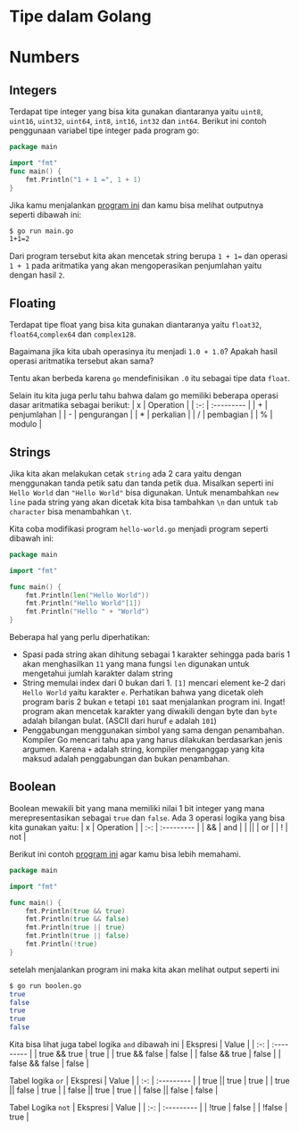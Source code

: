 # Tipe dalam Golang

# Numbers
## Integers 
Terdapat tipe integer yang bisa kita gunakan diantaranya yaitu `uint8`, `uint16`, `uint32`, `uint64`, `int8`, `int16`, `int32` dan `int64`. Berikut ini contoh penggunaan variabel tipe integer pada program go:
```go
package main

import "fmt"
func main() {
    fmt.Println("1 + 1 =", 1 + 1)
}
```
Jika kamu menjalankan [program ini](golang-basic/04-types/integer.go) dan kamu bisa melihat outputnya seperti dibawah ini:
```bash
$ go run main.go 
1+1=2
```

Dari program tersebut kita akan mencetak string berupa `1 + 1=` dan operasi `1 + 1` pada aritmatika yang akan mengoperasikan penjumlahan yaitu dengan hasil `2`. 

## Floating 
Terdapat tipe float yang bisa kita gunakan diantaranya yaitu `float32`, `float64`,`complex64` dan `complex128`.

Bagaimana jika kita ubah operasinya itu menjadi `1.0 + 1.0`? Apakah hasil operasi aritmatika tersebut akan sama? 

Tentu akan berbeda karena `go` mendefinisikan `.0` itu sebagai tipe data `float`.

Selain itu kita juga perlu tahu bahwa dalam go memiliki beberapa operasi dasar aritmatika sebagai berikut:
| x | Operation |
| :-: | :--------- |
| + | penjumlahan |
| - | pengurangan |
| * | perkalian |
| / | pembagian |
| % | modulo |

## Strings
Jika kita akan melakukan cetak `string` ada 2 cara yaitu dengan menggunakan tanda petik satu dan tanda petik dua. Misalkan seperti ini ``Hello World`` dan `"Hello World"` bisa digunakan. Untuk menambahkan `new line` pada string yang akan dicetak kita bisa tambahkan `\n` dan untuk `tab character` bisa menambahkan `\t`.

Kita coba modifikasi program `hello-world.go` menjadi program seperti dibawah ini:
```go
package main

import "fmt"

func main() {
	fmt.Println(len("Hello World"))
	fmt.Println("Hello World"[1])
	fmt.Println("Hello " + "World")
}
```
Beberapa hal yang perlu diperhatikan:
* Spasi pada string akan dihitung sebagai 1 karakter sehingga pada baris 1 akan menghasilkan `11` yang mana fungsi `len` digunakan untuk mengetahui jumlah karakter dalam string
* String memulai index dari 0 bukan dari 1. `[1]` mencari element ke-2 dari `Hello World` yaitu karakter `e`. Perhatikan bahwa yang dicetak oleh program baris 2 bukan `e` tetapi `101` saat menjalankan program ini. Ingat! program akan mencetak karakter yang diwakili dengan byte dan `byte` adalah bilangan bulat. 
(ASCII dari huruf `e` adalah `101`)
* Penggabungan menggunakan simbol yang sama dengan penambahan. Kompiler Go mencari tahu apa yang harus dilakukan berdasarkan jenis argumen. Karena `+` adalah string, kompiler menganggap yang kita maksud adalah penggabungan dan bukan penambahan.


## Boolean
Boolean mewakili bit yang mana memiliki nilai 1 bit integer yang mana merepresentasikan sebagai `true` dan `false`. Ada 3 operasi logika yang bisa kita gunakan yaitu:
| x | Operation |
| :-: | :--------- |
| && | and |
| || | or |
| ! | not |

Berikut ini contoh [program ini]() agar kamu bisa lebih memahami.
```go
package main

import "fmt"

func main() {
    fmt.Println(true && true)
    fmt.Println(true && false)
    fmt.Println(true || true)
    fmt.Println(true || false)
    fmt.Println(!true)
}
```
setelah menjalankan program ini maka kita akan melihat output seperti ini
```bash
$ go run boolen.go
true
false
true
true 
false
```

Kita bisa lihat juga tabel logika `and` dibawah ini
| Ekspresi | Value |
| :-: | :--------- |
| true && true | true |
| true && false | false |
| false && true | false |
| false && false | false |

Tabel logika `or`
| Ekspresi | Value |
| :-: | :--------- |
| true || true | true |
| true || false | true |
| false || true | true |
| false || false | false |

Tabel Logika `not`
| Ekspresi | Value |
| :-: | :--------- |
| !true | false |
| !false | true |